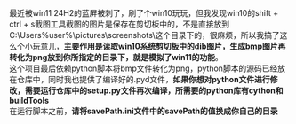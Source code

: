 最近被win11 24H2的蓝屏被刺了，刷了个win10玩玩，但我发现win10的shift + ctrl + s截图工具截图的图片是保存在剪切板中的，不是直接放到C:\Users\%user%\pictures\screenshots\这个目录下的，很麻烦，所以我搞了这么个小玩意儿，**主要作用是读取win10系统剪切板中的dib图片，生成bmp图片再转化为png放到你所指定的目录下，就是模拟了win11的功能**。  
这个项目最后依赖python脚本将bmp文件转化为png，python脚本的源码已经放在仓库中，同时我也提供了编译好的.pyd文件，**如果你想对python文件进行修改，需要运行仓库中的setup.py文件再次编译，所需要的python库有cython和buildTools**  
在运行脚本之前，**请将savePath.ini文件中的savePath的值换成你自己的目录**